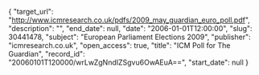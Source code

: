 {
  "target_url": "http://www.icmresearch.co.uk/pdfs/2009_may_guardian_euro_poll.pdf", 
  "description": "", 
  "end_date": null, 
  "date": "2006-01-01T12:00:00", 
  "slug": 30441478, 
  "subject": "European Parliament Elections 2009", 
  "publisher": "icmresearch.co.uk", 
  "open_access": true, 
  "title": "ICM Poll for The Guardian", 
  "record_id": "20060101T120000/wrLwZgNndIZSgvu6OwAEuA==", 
  "start_date": null
}

